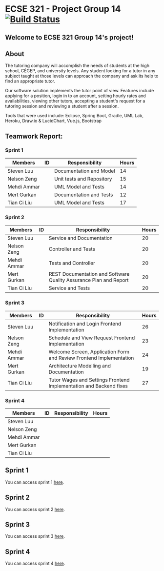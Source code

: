 ﻿# ECSE 321 - Project Group 14 [![Build Status](https://travis-ci.com/McGill-ECSE321-Fall2019/project-group-14.svg?token=sDJUwxSysgdE6gnA8MXc&branch=master)](https://travis-ci.com/McGill-ECSE321-Fall2019/project-group-14)

## Welcome to ECSE 321 Group 14's project!

## About

The tutoring  company will accomplish the needs of students at the high school, CÉGEP, and university levels. Any student looking for a tutor in any subject taught at those levels can approach the company and ask its help to find an appropriate tutor. 

Our software solution implements the tutor point of view. Features include applying for a position, login in to an account, setting hourly rates and availabilities, viewing other tutors, accepting a student's request for a tutoring session and reviewing a student after a session. 

Tools that were used include: Eclipse, Spring Boot, Gradle, UML Lab, Heroku, Draw.io & LucidChart, Vue.js, Bootstrap

## Teamwork Report:

### Sprint 1

| Members    | ID       | Responsibility| Hours |
|-------------|-----------|----------------|--------|
| Steven Luu  |   | Documentation and Model | 14    | 
| Nelson Zeng |   | Unit tests and Repository | 15    | 
| Mehdi Ammar |   | UML Model and Tests | 14    |
| Mert Gurkan |   | Documentation and Tests | 12    |
| Tian Ci Liu |   | UML Model and Tests | 17    | XX    |

### Sprint 2

| Members    | ID         | Responsibility    | Hours | 
|-------------|-----------|-------------------|-------|
| Steven Luu  |   | Service and Documentation | 20    | 
| Nelson Zeng |   | Controller and Tests | 20    |
| Mehdi Ammar |   | Tests and Controller | 20    | 
| Mert Gurkan |   | REST Documentation and Software Quality Assurance Plan and Report | 20    |
| Tian Ci Liu |   | Service and Tests | 20    | 

### Sprint 3

| Members    | ID         | Responsibility    | Hours | 
|-------------|-----------|-------------------|-------|
| Steven Luu  |   | Notification and Login Frontend Implementation                  |   26    | 
| Nelson Zeng |   | Schedule and View Request Frontend Implementation               |   23    |
| Mehdi Ammar |   | Welcome Screen, Application Form and Review Frontend Implementation       |   24    | 
| Mert Gurkan |   | Architecture Modelling and Documentation                  |   19    |
| Tian Ci Liu |   | Tutor Wages and Settings Frontend Implementation and Backend fixes                  |   27    |

### Sprint 4

| Members    | ID         | Responsibility    | Hours | 
|-------------|-----------|-------------------|-------|
| Steven Luu  |   |                   |       | 
| Nelson Zeng |   |                   |       |
| Mehdi Ammar |   |                   |       | 
| Mert Gurkan |   |                   |       |
| Tian Ci Liu |   |                   |       | 


## Sprint 1
You can access sprint 1 [here](https://github.com/McGill-ECSE321-Fall2019/project-group-14/wiki/Sprint-1).

## Sprint 2
You can access sprint 2 [here](https://github.com/McGill-ECSE321-Fall2019/project-group-14/wiki/Sprint-2).

## Sprint 3
You can access sprint 3 [here](https://github.com/McGill-ECSE321-Fall2019/project-group-14/wiki/Sprint-3).

## Sprint 4
You can access sprint 4 [here](https://github.com/McGill-ECSE321-Fall2019/project-group-14/wiki/Sprint-4).

